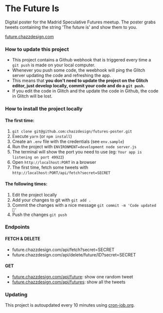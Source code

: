 The Future Is
=================

Digital poster for the Madrid Speculative Futures meetup. The poster grabs tweets containing the string 'The future is' and show them to you.

[future.chazzdesign.com](http://future.chazzdesign.com)  

### How to update this project

- This project contains a Github webhook that is triggered every time a `git push` is made on your local computer. 
- Whenever you push some code, the weebhook will ping the Glitch server updating the code and refreshing the app.
- This means that **you don't need to update the project on the Glitch editor, just develop locally, commit your code and do a `git push`.**
- If you edit the code in Glitch and the update the code in Github, the code in Glitch will be lost.

### How to install the project locally

#### The first time:

1. `git clone git@github.com:chazzdesign/futures-poster.git`
2. Execute `yarn` (or `npm install`)
3. Create an `.env` file with the credentials (see `env.sample`)
4. Run the project with `ENVIRONMENT=development node server.js`
5. The terminal will show the port you need to use (eg: `Your app is listening on port 49922`)
6. Open `http://localhost:PORT` in a browser 
7. The first time, fetch some tweets with `http://localhost:PORT/api/fetch?secret=SECRET`

#### The following times:

1. Edit the project locally
2. Add your changes to git with `git add .`
3. Commit the changes with a nice message `git commit -m 'Code updated 🐬'`
4. Push the changes `git push`

### Endpoints

#### FETCH & DELETE
- future.chazzdesign.com/api/fetch?secret=SECRET
- future.chazzdesign.com/api/delete/future/ID?secret=SECRET

#### GET
- [future.chazzdesign.com/api/future](http://future.chazzdesign.com/api/future): show one random tweet
- [future.chazzdesign.com/api/futures](http://future.chazzdesign.com/api/futures): show all the tweets


### Updating

This project is autoupdated every 10 minutes using [cron-job.org](https://cron-job.org).
